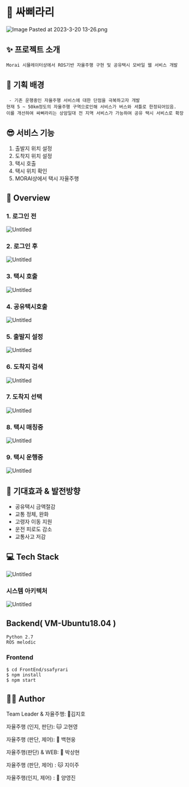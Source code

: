 # 🚖 싸삐라리 

![Image Pasted at 2023-3-20 13-26.png](Readme/Image_Pasted_at_2023-3-20_13-26.png)

## ✨ 프로젝트 소개

```
Morai 시뮬레이터상에서 ROS기반 자율주행 구현 및 공유택시 모바일 웹 서비스 개발
```

## 🙂 기획 배경

```
 - 기존 운행중인 자율주행 서비스에 대한 단점을 극복하고자 개발
현재 5 ~ 50km정도의 자율주행 구역으로인해 서비스가 버스와 셔틀로 한정되어있음.
이를 개선하여 싸삐라리는 상암일대 전 지역 서비스가 가능하여 공유 택시 서비스로 확장
```

## 😎 서비스 기능

1. 출발지 위치 설정
2. 도착지 위치 설정
3. 택시 호출
4. 택시 위치 확인
5. MORAI상에서 택시 자율주행

## 👀 Overview

### 1. 로그인 전

![Untitled](Readme/Untitled.png)

### 2. 로그인 후

![Untitled](Readme/Untitled%201.png)

### 3. 택시 호출

![Untitled](Readme/Untitled%202.png)

### 4. 공유택시호출

![Untitled](Readme/Untitled%203.png)

### 5. 출발지 설정

![Untitled](Readme/Untitled%204.png)

### 6. 도착지 검색

![Untitled](Readme/Untitled%205.png)

### 7. 도착지 선택

![Untitled](Readme/Untitled%206.png)

### 8. 택시 매칭중

![Untitled](Readme/Untitled%207.png)

### 9. 택시 운행중

![Untitled](Readme/Untitled%208.png)

## 🦄 기대효과 & 발전방향

- 공유택시 금액절감
- 교통 정체, 완화
- 고령자 이동 지원
- 운전 피로도 감소
- 교통사고 저감

## 💻 Tech Stack

![Untitled](Readme/Untitled%209.png)

### 시스템 아키텍처

![Untitled](Readme/Untitled%2010.png)

## Backend( VM-Ubuntu18.04 )

```
Python 2.7
ROS melodic

```

### Frontend

```
$ cd FrontEnd/ssafyrari
$ npm install
$ npm start

```

## 🤼‍♂️ Author

Team Leader & 자율주행: 🐯김지호

자율주행 (인지, 판단): 🐱 고현영

자율주행 (판단, 제어): 🐶 백현웅

자율주행(판단) & WEB: 🐺 박상현

자율주행 (판단, 제어) : 🐱 지이주

자율주행(인지, 제어) : 🦁 양영진
